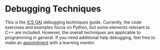 # Debugging Techniques
This is the [ICS OAI](https://oai.ics.uci.edu/) debugging techniques guide. Currently, the code exercises and examples focus on Python, but some elements relevant to C++ are included. However, the overall techniques are applicable to programming in general. If you need additional help debugging, feel free to make an [appointment](https://campusgroups.uci.edu/feeds?type=club&type_id=71392&topic_id=0) with a learning mentor.

